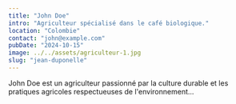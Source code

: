 ```yaml
---
title: "John Doe"
intro: "Agriculteur spécialisé dans le café biologique."
location: "Colombie"
contact: "john@example.com"
pubDate: "2024-10-15" 
image: ../../assets/agriculteur-1.jpg
slug: "jean-duponelle"
---
```

John Doe est un agriculteur passionné par la culture durable et les pratiques agricoles respectueuses de l'environnement...
